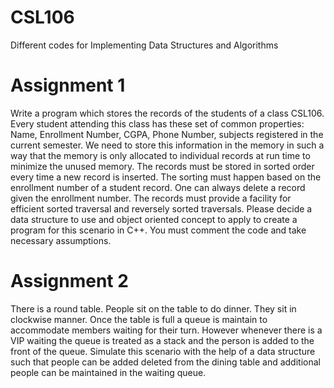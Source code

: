 # CSL106
Different codes for Implementing Data Structures and Algorithms


# Assignment 1
Write a program which stores the records of the students of a class CSL106. Every student attending this class has these set of common properties: Name, Enrollment Number, CGPA, Phone Number, subjects registered in the current semester. We need to store this information in the memory in such a way that the memory is only allocated to individual records at run time to minimize the unused memory. The records must be stored in sorted order every time a new record is inserted. The sorting must happen based on the enrollment number of a student record. One can always delete a record given the enrollment number. The records must provide a facility for efficient sorted traversal and reversely sorted traversals. Please decide a data structure to use and object oriented concept to apply to create a program for this scenario in C++. You must comment the code and take necessary assumptions.

# Assignment 2
There is a round table. People sit on the table to do dinner. They sit in clockwise manner. Once the table is full a queue is maintain to accommodate members waiting for their turn. However whenever there is a VIP waiting the queue is treated as a stack and the person is added to the front of the queue. Simulate this scenario with the help of a data structure such that people can be added deleted from the dining table and additional people can be maintained in the waiting queue.
